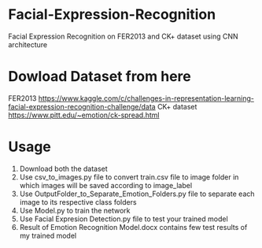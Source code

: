 # Facial-Expression-Recognition
Facial Expression Recognition on FER2013 and CK+ dataset using CNN architecture

# Dowload Dataset from here
FER2013 https://www.kaggle.com/c/challenges-in-representation-learning-facial-expression-recognition-challenge/data
CK+ dataset https://www.pitt.edu/~emotion/ck-spread.html

# Usage
1. Download both the dataset
2. Use csv_to_images.py file to convert train.csv file to image folder in which images will be saved according to image_label
3. Use OutputFolder_to_Separate_Emotion_Folders.py file to separate each image to its respective class folders
4. Use Model.py to train the network
5. Use Facial Expresion Detection.py file to test your trained model
6. Result of Emotion Recognition Model.docx contains few test results of my trained model

